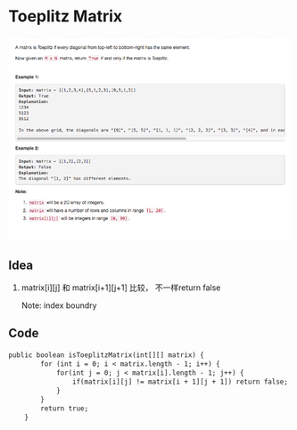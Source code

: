 # Toeplitz Matrix

![](../../../../../.gitbook/assets/screen-shot-2018-03-26-at-5.09.47-pm.png)

## Idea

1. matrix\[i\]\[j\] 和 matrix\[i+1\]\[j+1\] 比较， 不一样return false

   Note: index boundry

## Code

```text
public boolean isToeplitzMatrix(int[][] matrix) {
        for (int i = 0; i < matrix.length - 1; i++) {
            for(int j = 0; j < matrix[i].length - 1; j++) {
                if(matrix[i][j] != matrix[i + 1][j + 1]) return false;
            }
        }
        return true;
    }
```

